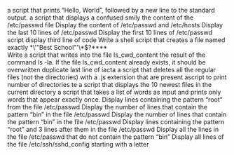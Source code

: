 a script that prints “Hello, World”, followed by a new line to the standard output.
 a script that displays a confused smily 
 the content of the /etc/passwd file
Display the content of /etc/passwd and /etc/hosts
Display the last 10 lines of /etc/passwd
Display the first 10 lines of /etc/passwd
script display third line of code
Write a shell script that creates a file named exactly \*\\'"Best School"\'\\*$\?\*\*\*\*\
Write a script that writes into the file ls_cwd_content the result of the command ls -la. If the file ls_cwd_content already exists, it should be overwritten
duplicate last line of iacta
a script that deletes all the regular files (not the directories) with a .js extension that are present
ascript to print number of directories
te a script that displays the 10 newest files in the current directory
 a script that takes a list of words as input and prints only words that appear exactly once.
Display lines containing the pattern “root” from the file /etc/passwd
Display the number of lines that contain the pattern “bin” in the file /etc/passwd
Display the number of lines that contain the pattern “bin” in the file /etc/passwd
Display lines containing the pattern “root” and 3 lines after them in the file /etc/passwd
Display all the lines in the file /etc/passwd that do not contain the pattern “bin”
Display all lines of the file /etc/ssh/sshd_config starting with a letter
